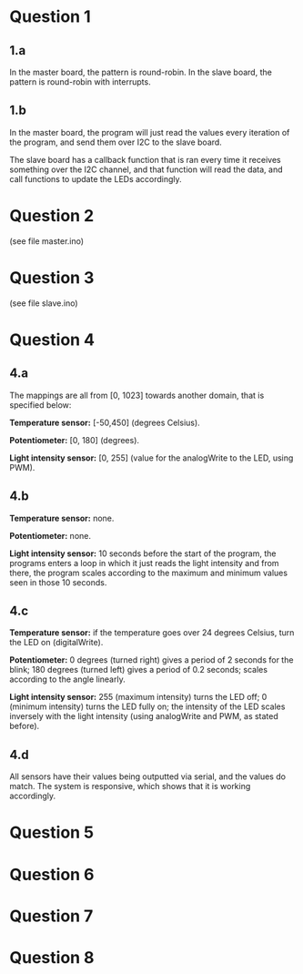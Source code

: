 # Question 1

## 1.a

In the master board, the pattern is round-robin.
In the slave board, the pattern is round-robin with interrupts.

## 1.b

In the master board, the program will just read the values every iteration of
the program, and send them over I2C to the slave board.

The slave board has a callback function that is ran every time it receives
something over the I2C channel, and that function will read the data, and call
functions to update the LEDs accordingly.

# Question 2

(see file master.ino)

# Question 3

(see file slave.ino)

# Question 4

## 4.a

The mappings are all from [0, 1023] towards another domain, that is specified
below:

**Temperature sensor:** \[-50,450\] (degrees Celsius).

**Potentiometer:** \[0, 180\] (degrees).

**Light intensity sensor:** \[0, 255\] (value for the analogWrite to the LED,
using PWM).

## 4.b

**Temperature sensor:** none.

**Potentiometer:** none.

**Light intensity sensor:** 10 seconds before the start of the program, the
programs enters a loop in which it just reads the light intensity and from
there, the program scales according to the maximum and minimum values seen in
those 10 seconds.

## 4.c

**Temperature sensor:** if the temperature goes over 24 degrees Celsius, turn
the LED on (digitalWrite).

**Potentiometer:** 0 degrees (turned right) gives a period of 2 seconds for the 
blink; 180 degrees (turned left) gives a period of 0.2 seconds; scales according
to the angle linearly.

**Light intensity sensor:** 255 (maximum intensity) turns the LED off; 0
(minimum intensity) turns the LED fully on; the intensity of the LED scales
inversely with the light intensity (using analogWrite and PWM, as stated
before).

## 4.d

All sensors have their values being outputted via serial, and the values do
match. The system is responsive, which shows that it is working accordingly.

# Question 5

# Question 6

# Question 7

# Question 8

